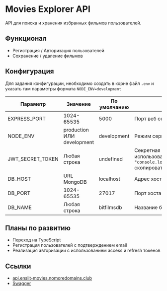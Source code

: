 # Movies Explorer API
API для поиска и хранения избранных фильмов пользователей.

## Функционал
- Регистрация / Авторизация пользователей
- Сохранение / удаление фильмов

## Конфигурация 

Для задания конфигурации, необходимо создать в корне файл `.env` и указать там параметры формата `NODE_ENV=development` 

Параметр | Значение | По умолчанию | Описание
--- | --- | --- | ---
EXPRESS_PORT | 1024-65535 | 5000 | Порт веб сервера Express
NODE_ENV | production ИЛИ development | development | Режим сервера.
JWT_SECRET_TOKEN | Любая строка | undefined | Секретная строка для JWT. Чем сложней, тем лучше. Можно использовать команду `node -e "console.log(require('crypto').randomBytes(32).toString('hex'));"` скопировать и вставить результат выполнения команды
DB_HOST | URL MongoDB | localhost | Адрес хоста базы данных Mongo
DB_PORT | 1024-65535 | 27017 | Порт хоста базы данных Mongo
DB_NAME | Любая строка | bitfilmsdb | Название базы данных. Будет создана если не существует.

## Планы по развитию
- Переход на TypeScript
- Регистрация пользователей с подтверждением email
- Реализация авторизации с использованием access и refresh токенов

## Ссылки
- [api.enslit-movies.nomoredomains.club](https://api.enslit-movies.nomoredomains.club)
- [Swagger](https://app.swaggerhub.com/apis-docs/enslit/MoviesExplorer/1.0.0)
